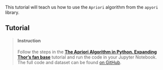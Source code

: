 

This tutorial will teach us how to use the `Apriori` algorithm from the `apyori` library.

## Tutorial

> #### Instruction
> Follow the steps in the [**The Apriori Algorithm in Python. Expanding Thor’s fan base**](https://medium.com/@fabio.italiano/the-apriori-algorithm-in-python-expanding-thors-fan-base-501950d55be9) tutorial and run the code in your Jupyter Notebook. The full code and dataset can be found [on GitHub](https://github.com/pirandello/apriori).